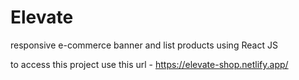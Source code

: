 # Elevate
responsive e-commerce banner and list products using React JS

to access this project use this url - https://elevate-shop.netlify.app/
